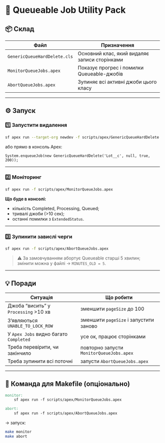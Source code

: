# 🧹 Queueable Job Utility Pack

## 📦 Склад

| Файл | Призначення |
|------|--------------|
| `GenericQueueHardDelete.cls` | Основний клас, який видаляє записи сторінками |
| `MonitorQueueJobs.apex` | Показує прогрес і помилки Queueable-джобів |
| `AbortQueueJobs.apex` | Зупиняє всі активні джоби цього класу |

---

## ⚙️ Запуск

### 1️⃣ Запустити видалення
```bash
sf apex run --target-org newdev -f scripts/apex/GenericQueueHardDelete.apex
```

або прямо в консоль Apex:
```apex
System.enqueueJob(new GenericQueueHardDelete('Lot__c', null, true, 200));
```

---

### 2️⃣ Моніторинг
```bash
sf apex run -f scripts/apex/MonitorQueueJobs.apex
```

**Що буде в консолі:**
- кількість Completed, Processing, Queued;
- тривалі джоби (>10 сек);
- останні помилки з `ExtendedStatus`.

---

### 3️⃣ Зупинити завислі черги
```bash
sf apex run -f scripts/apex/AbortQueueJobs.apex
```

> ⚠️ За замовчуванням абортує Queueable старші 5 хвилин;  
> змінити можна у файлі → `MINUTES_OLD = 5`.

---

## 💡 Поради

| Ситуація | Що робити |
|-----------|------------|
| Джоба “висить” у `Processing` >10 хв | зменшити `pageSize` до 100 |
| З’являються `UNABLE_TO_LOCK_ROW` | зменшити `pageSize` і запустити заново |
| У `Apex Jobs` видно багато `Completed` | усе ок, працює сторінками |
| Треба перевірити, чи закінчило | повторно запусти `MonitorQueueJobs.apex` |
| Треба зупинити всі поточні | запусти `AbortQueueJobs.apex` |

---

## 🧠 Команда для Makefile (опціонально)
```makefile
monitor:
	sf apex run -f scripts/apex/MonitorQueueJobs.apex

abort:
	sf apex run -f scripts/apex/AbortQueueJobs.apex
```

→ запуск:
```bash
make monitor
make abort
```
